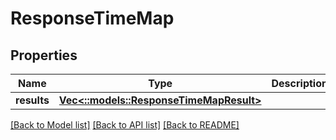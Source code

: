 # ResponseTimeMap

## Properties

Name | Type | Description | Notes
------------ | ------------- | ------------- | -------------
**results** | [**Vec<::models::ResponseTimeMapResult>**](ResponseTimeMapResult.md) |  | 

[[Back to Model list]](../README.md#documentation-for-models) [[Back to API list]](../README.md#documentation-for-api-endpoints) [[Back to README]](../README.md)


